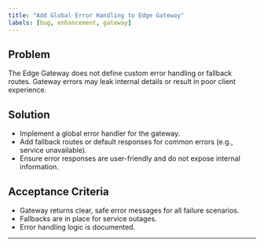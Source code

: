 ```yaml
---
title: "Add Global Error Handling to Edge Gateway"
labels: [bug, enhancement, gateway]
---
```


## Problem
The Edge Gateway does not define custom error handling or fallback routes. Gateway errors may leak internal details or result in poor client experience.

## Solution
- Implement a global error handler for the gateway.
- Add fallback routes or default responses for common errors (e.g., service unavailable).
- Ensure error responses are user-friendly and do not expose internal information.

## Acceptance Criteria
- Gateway returns clear, safe error messages for all failure scenarios.
- Fallbacks are in place for service outages.
- Error handling logic is documented.

---
